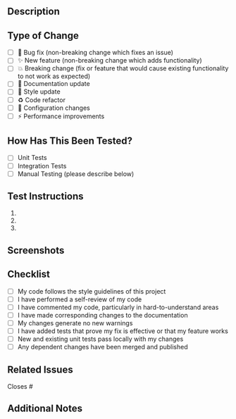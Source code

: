 ## Description

<!-- Provide a clear and concise description of the changes -->

## Type of Change

<!-- Put an `x` in all the boxes that apply -->

- [ ] 🐛 Bug fix (non-breaking change which fixes an issue)
- [ ] ✨ New feature (non-breaking change which adds functionality)
- [ ] 💥 Breaking change (fix or feature that would cause existing functionality to not work as expected)
- [ ] 📝 Documentation update
- [ ] 🎨 Style update
- [ ] ♻️ Code refactor
- [ ] 🔧 Configuration changes
- [ ] ⚡️ Performance improvements

## How Has This Been Tested?

<!-- Describe the tests you ran to verify your changes -->

- [ ] Unit Tests
- [ ] Integration Tests
- [ ] Manual Testing (please describe below)

## Test Instructions

<!-- Provide instructions for testing these changes -->

1.
2.
3.

## Screenshots

<!-- If applicable, add screenshots to help explain your changes -->

## Checklist

<!-- Put an `x` in all the boxes that apply -->

- [ ] My code follows the style guidelines of this project
- [ ] I have performed a self-review of my code
- [ ] I have commented my code, particularly in hard-to-understand areas
- [ ] I have made corresponding changes to the documentation
- [ ] My changes generate no new warnings
- [ ] I have added tests that prove my fix is effective or that my feature works
- [ ] New and existing unit tests pass locally with my changes
- [ ] Any dependent changes have been merged and published

## Related Issues

<!-- Link to any related issues using #issue-number -->

Closes #

## Additional Notes

<!-- Add any additional notes or context about the pull request here -->
